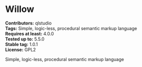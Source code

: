 # Willow #
**Contributors:** qlstudio  
**Tags:** Simple, logic-less, procedural semantic markup language  
**Requires at least:** 4.0.0  
**Tested up to:** 5.5.0  
**Stable tag:** 1.0.1    
**License:** GPL2  

Simple, logic-less, procedural semantic markup language
